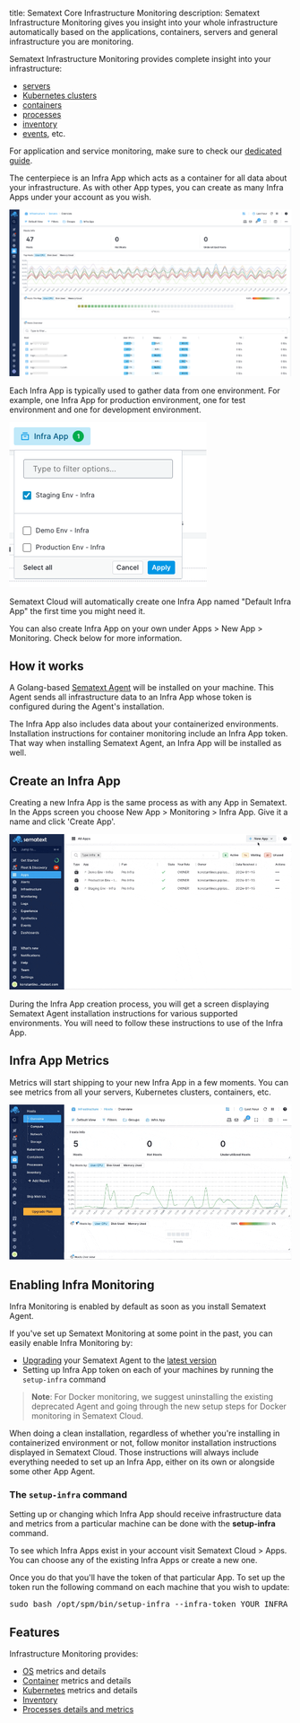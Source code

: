 title: Sematext Core Infrastructure Monitoring
description: Sematext Infrastructure Monitoring gives you insight into your whole infrastructure automatically based on the applications, containers, servers and general infrastructure you are monitoring.

Sematext Infrastructure Monitoring provides complete insight into your infrastructure:

- [servers](https://sematext.com/docs/monitoring/servers/)
- [Kubernetes clusters](https://sematext.com/docs/integration/kubernetes/)
- [containers](https://sematext.com/docs/monitoring/containers/)
- [processes](https://sematext.com/docs/monitoring/processes/)
- [inventory](https://sematext.com/docs/monitoring/inventory/)
- [events](https://sematext.com/docs/events/), etc.

For application and service monitoring, make sure to check our [dedicated guide](https://sematext.com/docs/monitoring/service-monitoring/).

The centerpiece is an Infra App which acts as a container for all data about your infrastructure. As with other App types, you can create as many Infra Apps under your account as you wish.

![Infra App screen](../images/monitoring/infra-app.png)

Each Infra App is typically used to gather data from one environment. For example, one Infra App for production environment, one for test environment and one for development environment.

![Infra Env](../images/monitoring/infra-env.png)

Sematext Cloud will automatically create one Infra App named "Default Infra App" the first time you might need it. 

You can also create Infra App on your own under Apps > New App > Monitoring. Check below for more information.

## How it works

A Golang-based [Sematext Agent](../agents/sematext-agent) will be installed on your machine. This Agent sends all infrastructure data to an Infra App whose token is configured during the Agent's installation.

The Infra App also includes data about your containerized environments. Installation instructions for container monitoring include an Infra App token. That way when installing Sematext Agent, an Infra App will be installed as well.

## Create an Infra App

Creating a new Infra App is the same process as with any App in Sematext. In the Apps screen you choose New App > Monitoring > Infra App. Give it a name and click 'Create App'.

![New Infra App](../images/monitoring/new-infra-app-env.gif)

During the Infra App creation process, you will get a screen displaying Sematext Agent installation instructions for various supported environments. You will need to follow these instructions to use of the Infra App.

## Infra App Metrics

Metrics will start shipping to your new Infra App in a few moments. You can see metrics from all your servers, Kubernetes clusters, containers, etc.

![Infra App metrics](../images/monitoring/infra-metrics.gif)

## Enabling Infra Monitoring

Infra Monitoring is enabled by default as soon as you install Sematext Agent.

If you've set up Sematext Monitoring at some point in the past, you can easily enable Infra Monitoring by:

- [Upgrading](./spm-faq/#agent-updating) your Sematext Agent to the [latest version](https://sematext.com/docs/agents/sematext-agent/releasenotes/)
- Setting up Infra App token on each of your machines by running the `setup-infra` command

> **Note**: For Docker monitoring, we suggest uninstalling the existing deprecated Agent and going through the new setup steps for Docker monitoring in Sematext Cloud.

When doing a clean installation, regardless of whether you're installing in containerized environment or not, follow monitor installation instructions displayed in Sematext Cloud. Those instructions will always include everything needed to set up an Infra App, either on its own or alongside some other App Agent.


### The `setup-infra` command

Setting up or changing which Infra App should receive infrastructure data and metrics from a particular machine can be done with the <b>setup-infra</b> command.

To see which Infra Apps exist in your account visit Sematext Cloud > Apps. You can choose any of the existing Infra Apps or create a new one.

Once you do that you'll have the token of that particular App. To set up the token run the following command on each machine that you wish to update:

<pre>sudo bash /opt/spm/bin/setup-infra --infra-token YOUR_INFRA_APP_TOKEN_HERE</pre>


## Features

Infrastructure Monitoring provides:

- [OS](../agents/sematext-agent/os-metrics/) metrics and details
- [Container](../agents/sematext-agent/containers/metrics/) metrics and details
- [Kubernetes](https://sematext.com/docs/agents/sematext-agent/kubernetes/metrics/) metrics and details
- [Inventory](./inventory)
- [Processes details and metrics](./processes)
